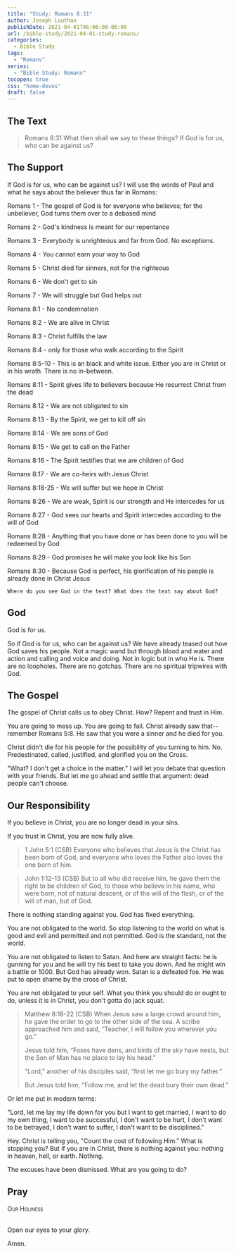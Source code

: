 ```yaml
---
title: "Study: Romans 8:31"
author: Joseph Louthan
publishDate: 2021-04-01T06:00:00-06:00
url: /bible-study/2021-04-01-study-romans/
categories:
  - Bible Study
tags:
  - "Romans"
series:
  - "Bible Study: Romans"
tocopen: true
css: "home-devos"
draft: false
---
```

## The Text

>Romans 8:31 What then shall we say to these things? If God is for us, who can be against us?

## The Support

If God is for us, who can be against us? I will use the words of Paul and what he says about the believer thus far in Romans:

Romans 1 - The gospel of God is for everyone who believes; for the unbeliever, God turns them over to a debased mind

Romans 2 - God's kindness is meant for our repentance

Romans 3 - Everybody is unrighteous and far from God. No exceptions.

Romans 4 - You cannot earn your way to God

Romans 5 - Christ died for sinners, not for the righteous

Romans 6 - We don't get to sin

Romans 7 - We will struggle but God helps out

Romans 8:1 - No condemnation

Romans 8:2 - We are alive in Christ

Romans 8:3 - Christ fulfills the law

Romans 8:4 - only for those who walk according to the Spirit

Romans 8:5-10 - This is an black and white issue. Either you are in Christ or in his wrath. There is no in-between.

Romans 8:11 - Spirit gives life to believers because He resurrect Christ from the dead

Romans 8:12 - We are not obligated to sin

Romans 8:13 - By the Spirit, we get to kill off sin

Romans 8:14 - We are sons of God

Romans 8:15 - We get to call on the Father

Romans 8:16 - The Spirit testifies that we are children of God

Romans 8:17 - We are co-heirs with Jesus Christ

Romans 8:18-25 - We will suffer but we hope in Christ

Romans 8:26 - We are weak, Spirit is our strength and He intercedes for us

Romans 8:27 - God sees our hearts and Spirit intercedes according to the will of God

Romans 8:28 - Anything that you have done or has been done to you will be redeemed by God

Romans 8:29 - God promises he will make you look like his Son

Romans 8:30 - Because God is perfect, his glorification of his people is already done in Christ Jesus

<div style="page-break-after: always;"></div>

`Where do you see God in the text? What does the text say about God?`

## God

God is for us.

So if God is for us, who can be against us? We have already teased out how God saves his people. Not a magic wand but through blood and water and action and calling and voice and doing. Not in logic but in who He is. There are no loopholes. There are no gotchas. There are no spiritual tripwires with God.

## The Gospel

The gospel of Christ calls us to obey Christ. How? Repent and trust in Him.

You are going to mess up. You are going to fail. Christ already saw that--remember Romans 5:8. He saw that you were a sinner and he died for you. 

Christ didn't die for his people for the possibility of you turning to him. No. Predestinated, called, justified, and glorified you on the Cross.

"What? I don't get a choice in the matter." I will let you debate that question with your friends. But let me go ahead and settle that argument: dead people can't choose.

## Our Responsibility

If you believe in Christ, you are no longer dead in your sins.

If you trust in Christ, you are now fully alive. 

>1 John 5:1 (CSB) Everyone who believes that Jesus is the Christ has been born of God, and everyone who loves the Father also loves the one born of him.

>John 1:12-13 (CSB) But to all who did receive him, he gave them the right to be children of God, to those who believe in his name, who were born, not of natural descent, or of the will of the flesh, or of the will of man, but of God.

There is nothing standing against you. God has fixed everything.

You are not obligated to the world. So stop listening to the world on what is good and evil and permitted and not permitted. God is the standard, not the world.

You are not obligated to listen to Satan. And here are straight facts: he is gunning for you and he will try his best to take you down. And he might win a battle or 1000. But God has already won. Satan is a defeated foe. He was put to open shame by the cross of Christ.

You are not obligated to your self. What you think you should do or ought to do, unless it is in Christ, you don't gotta do jack squat.

>Matthew 8:18-22 (CSB) When Jesus saw a large crowd around him, he gave the order to go to the other side of the sea. A scribe approached him and said, “Teacher, I will follow you wherever you go.”
>
>Jesus told him, “Foxes have dens, and birds of the sky have nests, but the Son of Man has no place to lay his head.”
>
>“Lord,” another of his disciples said, “first let me go bury my father.”
>
>But Jesus told him, “Follow me, and let the dead bury their own dead.”

Or let me put in modern terms:

"Lord, let me lay my life down for you but I want to get married, I want to do my own thing, I want to be successful, I don't want to be hurt, I don't want to be betrayed, I don't want to suffer, I don't want to be disciplined."

Hey. Christ is telling you, "Count the cost of following Him." What is stopping you? But if you are in Christ, there is nothing against you: nothing in heaven, hell, or earth. Nothing.

The excuses have been dismissed. What are you going to do?

## Pray

<div style="font-variant: small-caps;">
Our Holiness
</div>
&nbsp;

Open our eyes to your glory.

Amen.
